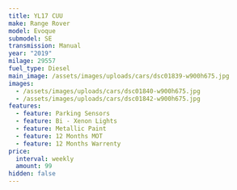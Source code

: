 ```yaml
---
title: YL17 CUU
make: Range Rover
model: Evoque
submodel: SE
transmission: Manual
year: "2019"
milage: 29557
fuel_type: Diesel
main_image: /assets/images/uploads/cars/dsc01839-w900h675.jpg
images:
  - /assets/images/uploads/cars/dsc01840-w900h675.jpg
  - /assets/images/uploads/cars/dsc01842-w900h675.jpg
features:
  - feature: Parking Sensors
  - feature: Bi - Xenon Lights
  - feature: Metallic Paint
  - feature: 12 Months MOT
  - feature: 12 Months Warrenty
price:
  interval: weekly
  amount: 99
hidden: false
---
```

